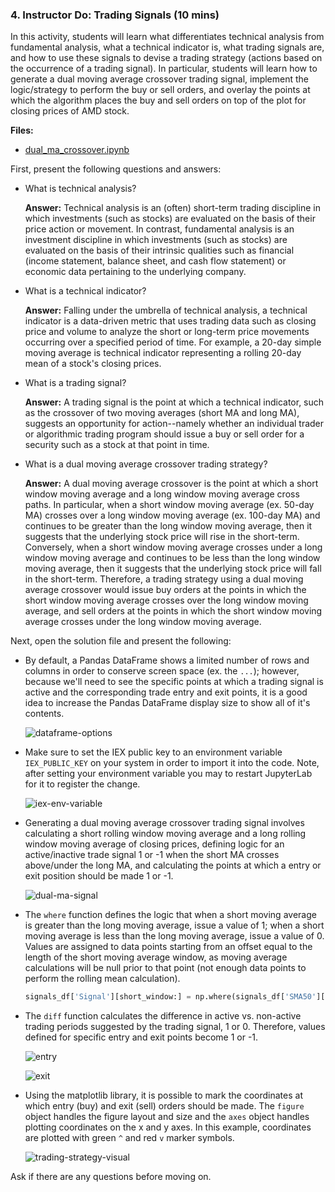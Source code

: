 ### 4. Instructor Do: Trading Signals (10 mins)

In this activity, students will learn what differentiates technical analysis from fundamental analysis, what a technical indicator is, what trading signals are, and how to use these signals to devise a trading strategy (actions based on the occurrence of a trading signal). In particular, students will learn how to generate a dual moving average crossover trading signal, implement the logic/strategy to perform the buy or sell orders, and overlay the points at which the algorithm places the buy and sell orders on top of the plot for closing prices of AMD stock.

**Files:**

* [dual_ma_crossover.ipynb](Activities/02-Ins_Trading_Signals/Solved/dual_ma_crossover.ipynb)

First, present the following questions and answers:

* What is technical analysis?

  **Answer:** Technical analysis is an (often) short-term trading discipline in which investments (such as stocks) are evaluated on the basis of their price action or movement. In contrast, fundamental analysis is an investment discipline in which investments (such as stocks) are evaluated on the basis of their intrinsic qualities such as financial (income statement, balance sheet, and cash flow statement) or economic data pertaining to the underlying company.

* What is a technical indicator?

  **Answer:** Falling under the umbrella of technical analysis, a technical indicator is a data-driven metric that uses trading data such as closing price and volume to analyze the short or long-term price movements occurring over a specified period of time. For example, a 20-day simple moving average is technical indicator representing a rolling 20-day mean of a stock's closing prices.

* What is a trading signal?

  **Answer:** A trading signal is the point at which a technical indicator, such as the crossover of two moving averages (short MA and long MA), suggests an opportunity for action--namely whether an individual trader or algorithmic trading program should issue a buy or sell order for a security such as a stock at that point in time.

* What is a dual moving average crossover trading strategy?

  **Answer:** A dual moving average crossover is the point at which a short window moving average and a long window moving average cross paths. In particular, when a short window moving average (ex. 50-day MA) crosses over a long window moving average (ex. 100-day MA) and continues to be greater than the long window moving average, then it suggests that the underlying stock price will rise in the short-term. Conversely, when a short window moving average crosses under a long window moving average and continues to be less than the long window moving average, then it suggests that the underlying stock price will fall in the short-term. Therefore, a trading strategy using a dual moving average crossover would issue buy orders at the points in which the short window moving average crosses over the long window moving average, and sell orders at the points in which the short window moving average crosses under the long window moving average.

Next, open the solution file and present the following:

* By default, a Pandas DataFrame shows a limited number of rows and columns in order to conserve screen space (ex. the `...`); however, because we'll need to see the specific points at which a trading signal is active and the corresponding trade entry and exit points, it is a good idea to increase the Pandas DataFrame display size to show all of it's contents.

  ![dataframe-options](Images/dataframe-options.png)

* Make sure to set the IEX public key to an environment variable `IEX_PUBLIC_KEY` on your system in order to import it into the code. Note, after setting your environment variable you may to restart JupyterLab for it to register the change.

  ![iex-env-variable](Images/iex-env-variable.png)

* Generating a dual moving average crossover trading signal involves calculating a short rolling window moving average and a long rolling window moving average of closing prices, defining logic for an active/inactive trade signal 1 or -1 when the short MA crosses above/under the long MA, and calculating the points at which a entry or exit position should be made 1 or -1.

  ![dual-ma-signal](Images/dual-ma-signal.png)

* The `where` function defines the logic that when a short moving average is greater than the long moving average, issue a value of 1; when a short moving average is less than the long moving average, issue a value of 0. Values are assigned to data points starting from an offset equal to the length of the short moving average window, as moving average calculations will be null prior to that point (not enough data points to perform the rolling mean calculation).

  ```python
  signals_df['Signal'][short_window:] = np.where(signals_df['SMA50'][short_window:] > signals_df['SMA100'][short_window:], 1.0, 0.0)
  ```

* The `diff` function calculates the difference in active vs. non-active trading periods suggested by the trading signal, 1 or 0. Therefore, values defined for specific entry and exit points become 1 or -1.

  ![entry](Images/entry.png)

  ![exit](Images/exit.png)

* Using the matplotlib library, it is possible to mark the coordinates at which entry (buy) and exit (sell) orders should be made. The `figure` object handles the figure layout and size and the `axes` object handles plotting coordinates on the x and y axes. In this example, coordinates are plotted with green `^` and red `v` marker symbols.

  ![trading-strategy-visual](Images/trading-strategy-visual.png)

Ask if there are any questions before moving on.
